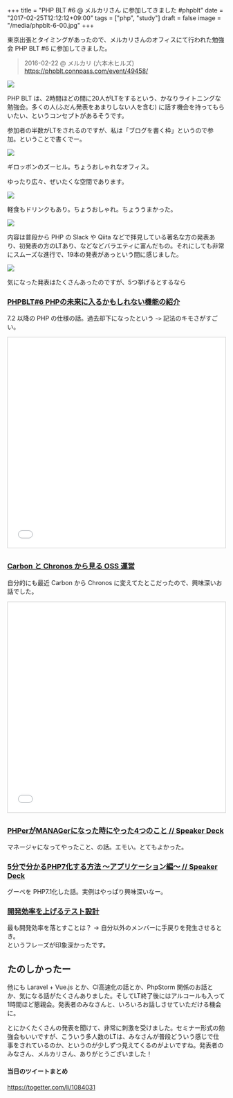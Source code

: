 +++
title = "PHP BLT #6 @ メルカリさん に参加してきました #phpblt"
date = "2017-02-25T12:12:12+09:00"
tags = ["php", "study"]
draft = false
image = "/media/phpblt-6-00.jpg"
+++

東京出張とタイミングがあったので、メルカリさんのオフィスにて行われた勉強会 PHP BLT #6 に参加してきました。

> 2016-02-22 @ メルカリ (六本木ヒルズ)  
> https://phpblt.connpass.com/event/49458/

![](/media/phpblt-6-00.jpg)

PHP BLT は、2時間ほどの間に20人がLTをするという、かなりライトニングな勉強会。多くの人(ふだん発表をあまりしない人を含む) に話す機会を持ってもらいたい、というコンセプトがあるそうです。

参加者の半数がLTをされるのですが、私は「ブログを書く枠」というので参加。ということで書くでー。

![](/media/phpblt-6-01.jpg)

ギロッポンのズーヒル。ちょうおしゃれなオフィス。

ゆったり広々、ぜいたくな空間であります。

![](/media/phpblt-6-02.jpg)

軽食もドリンクもあり。ちょうおしゃれ。ちょううまかった。

![](/media/phpblt-6-03.jpg)

内容は普段から PHP の Slack や Qiita などで拝見している著名な方の発表あり、初発表の方のLTあり、などなどバラエティに富んだもの。それにしても非常にスムーズな進行で、19本の発表があっという間に感じました。

![](/media/phpblt-6-04.jpg)

気になった発表はたくさんあったのですが、5つ挙げるとするなら

### [PHPBLT#6 PHPの未来に入るかもしれない機能の紹介](https://www.slideshare.net/sters/phpblt6-php)

7.2 以降の PHP の仕様の話。過去却下になったという `~>` 記法のキモさがすごい。

<iframe src="//www.slideshare.net/slideshow/embed_code/key/pude8VJQKEqIN" width="595" height="485" frameborder="0" marginwidth="0" marginheight="0" scrolling="no" style="border:1px solid #CCC; border-width:1px; margin-bottom:5px; max-width: 100%;" allowfullscreen> </iframe>

### [Carbon と Chronos から見る OSS 運営](https://www.slideshare.net/serima1/carbon-chronos-oss)

自分的にも最近 Carbon から Chronos に変えてたとこだったので、興味深いお話でした。

<iframe src="//www.slideshare.net/slideshow/embed_code/key/dYjPtiRyNN9YGF" width="595" height="485" frameborder="0" marginwidth="0" marginheight="0" scrolling="no" style="border:1px solid #CCC; border-width:1px; margin-bottom:5px; max-width: 100%;" allowfullscreen> </iframe> <div style="margin-bottom:5px">

### [PHPerがMANAGerになった時にやった4つのこと // Speaker Deck](https://speakerdeck.com/itosho525/phpergamanagerninatutashi-niyatuta4tufalsekoto)

マネージャになってやったこと、の話。エモい。とてもよかった。

<script async class="speakerdeck-embed" data-id="90fa2e5352f04f7f83bdb2e44d2f17d2" data-ratio="1.33333333333333" src="//speakerdeck.com/assets/embed.js"></script>

### [5分で分かるPHP7化する方法 〜アプリケーション編〜 // Speaker Deck](https://speakerdeck.com/hypermkt/5fen-defen-karuphp7hua-surufang-fa-apurikesiyonbian)

グーペを PHP7.1化した話。実例はやっぱり興味深いなー。

<script async class="speakerdeck-embed" data-id="fdefef95b4984996921b0712475865a6" data-ratio="1.77777777777778" src="//speakerdeck.com/assets/embed.js"></script>

### [開発効率を上げるテスト設計](https://speakerdeck.com/kazu9su/kai-fa-xiao-lu-woshang-gerutesutoshe-ji)

最も開発効率を落とすことは？ → 自分以外のメンバーに手戻りを発生させるとき。  
というフレーズが印象深かったです。

<script async class="speakerdeck-embed" data-id="78d8e46d08c44e65bb9beceebaa0284a" data-ratio="1.41436464088398" src="//speakerdeck.com/assets/embed.js"></script>

## たのしかったー

他にも Laravel + Vue.js とか、CI高速化の話とか、PhpStorm 関係のお話とか、気になる話がたくさんありました。そしてLT終了後にはアルコールも入って1時間ほど懇親会。発表者のみなさんと、いろいろお話しさせていただける機会に。  

とにかくたくさんの発表を聞けて、非常に刺激を受けました。セミナー形式の勉強会もいいですが、こういう多人数のLTは、みなさんが普段どういう感じで仕事をされているのか、というのが少しずつ見えてくるのがよいですね。発表者のみなさん、メルカリさん、ありがとうございました！

#### 当日のツイートまとめ 

https://togetter.com/li/1084031
